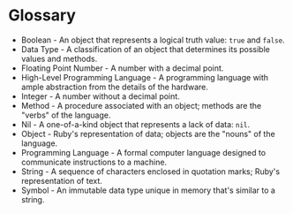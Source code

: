 # Glossary

* Boolean - An object that represents a logical truth value: `true` and `false`.
* Data Type - A classification of an object that determines its possible values and methods.
* Floating Point Number - A number with a decimal point.
* High-Level Programming Language - A programming language with ample abstraction from the details of the hardware.
* Integer - A number without a decimal point.
* Method - A procedure associated with an object; methods are the "verbs" of the language.
* Nil - A one-of-a-kind object that represents a lack of data: `nil`.
* Object - Ruby's representation of data; objects are the "nouns" of the language.
* Programming Language - A formal computer language designed to communicate instructions to a machine.
* String - A sequence of characters enclosed in quotation marks; Ruby's representation of text.
* Symbol - An immutable data type unique in memory that's similar to a string.
